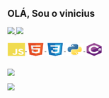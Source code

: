 ## OLÁ, Sou o vinicius
<div align = "left">
  <a href="https://github.com/ViniciusMoreiraDSantos">
  <img height = "180em" src = "https://github-readme-stats.vercel.app/api?username=ViniciusMoreiraDsantos&show_icons=true&theme=dark&include_all_commits=true&count_private=true" />
  <img height = "180em" src = "https://github-readme-stats.vercel.app/api/top-langs/?username=ViniciusMoreiraDsantos&layout=compact&langs_count=7&theme=dark" />
</div>

  <div style = "display: inline_block"> <br>
  <img align = "center" alt = "Rafa-Js" height = "30" width = "40" src = "https://raw.githubusercontent.com/devicons/devicon/master/icons/javascript/javascript-plain.svg ">

  <img align = "center" alt = "Rafa-HTML" height = "30" width = "40" src = "https://raw.githubusercontent.com/devicons/devicon/master/icons/html5/html5-original.svg ">
  <img align = "center" alt = "Rafa-CSS" height = "30" width = "40" src = "https://raw.githubusercontent.com/devicons/devicon/master/icons/css3/css3-original.svg ">
  <img align = "center" alt = "Rafa-Python" height = "30" width = "40" src = "https://raw.githubusercontent.com/devicons/devicon/master/icons/python/python-original.svg ">
  <img align = "center" alt = "Rafa-Csharp" height = "30" width = "40" src = "https://raw.githubusercontent.com/devicons/devicon/master/icons/csharp/csharp-original.svg ">

</div>
  
  ##
 
<div> 

  <a href="https://www.instagram.com/vinimoreira03" target="_blank"> <img src = "https://img.shields.io/badge/Instagram-E4405F?style=for-the-badge&logo=instagram&logoColor=white" target =" _ blank "> </a>

  <a href = "moreiravinicius632@gmail.com"> <img src = "https://img.shields.io/badge/-Gmail-%23333?style=for-the-badge&logo=gmail&logoColor=white" target = "_ blank"> </a>
 
 
</div>
